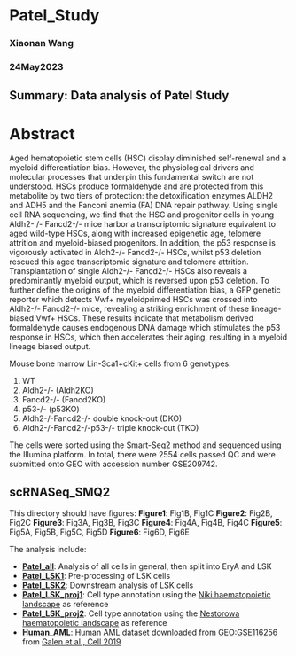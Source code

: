 # Patel_Study
### Xiaonan Wang
### 24May2023
## Summary: Data analysis of Patel Study

# Abstract
Aged hematopoietic stem cells (HSC) display diminished self-renewal and a myeloid
differentiation bias. However, the physiological drivers and molecular processes that
underpin this fundamental switch are not understood. HSCs produce formaldehyde
and are protected from this metabolite by two tiers of protection: the detoxification
enzymes ALDH2 and ADH5 and the Fanconi anemia (FA) DNA repair pathway. Using
single cell RNA sequencing, we find that the HSC and progenitor cells in young Aldh2-
/- Fancd2-/- mice harbor a transcriptomic signature equivalent to aged wild-type HSCs,
along with increased epigenetic age, telomere attrition and myeloid-biased
progenitors. In addition, the p53 response is vigorously activated in Aldh2-/- Fancd2-/-
HSCs, whilst p53 deletion rescued this aged transcriptomic signature and telomere
attrition. Transplantation of single Aldh2-/- Fancd2-/- HSCs also reveals a predominantly
myeloid output, which is reversed upon p53 deletion. To further define the origins of
the myeloid differentiation bias, a GFP genetic reporter which detects Vwf+ myeloidprimed HSCs was crossed into Aldh2-/- Fancd2-/- mice, revealing a striking enrichment
of these lineage-biased Vwf+ HSCs. These results indicate that metabolism derived
formaldehyde causes endogenous DNA damage which stimulates the p53 response
in HSCs, which then accelerates their aging, resulting in a myeloid lineage biased
output.

Mouse bone marrow Lin-Sca1+cKit+ cells from 6 genotypes:
1. WT
2. Aldh2-/- (Aldh2KO)
3. Fancd2-/- (Fancd2KO)
4. p53-/- (p53KO)
5. Aldh2-/-Fancd2-/- double knock-out (DKO)
6. Aldh2-/-Fancd2-/-p53-/- triple knock-out (TKO)

The cells were sorted using the Smart-Seq2 method and sequenced using the Illumina platform. In total, there were 2554 cells passed QC and were submitted onto GEO with accession number GSE209742.

## scRNASeq_SMQ2
This directory should have figures:
**Figure1**: Fig1B, Fig1C
**Figure2**: Fig2B, Fig2C
**Figure3**: Fig3A, Fig3B, Fig3C
**Figure4**: Fig4A, Fig4B, Fig4C
**Figure5**: Fig5A, Fig5B, Fig5C, Fig5D
**Figure6**: Fig6D, Fig6E




The analysis include:
  - <ins>**[Patel_all](https://github.com/SharonWang/Patel_Study/tree/master/SMQ2_notebooks/Patel_SMQ2_analysis.ipynb)**</ins>: Analysis of all cells in general, then split into EryA and LSK
  - <ins>**[Patel_LSK1](https://github.com/SharonWang/Patel_Study/tree/master/SMQ2_notebooks/Patel_SMQ2_LSK_analysis_part1.ipynb)**</ins>: Pre-processing of LSK cells
  - <ins>**[Patel_LSK2](https://github.com/SharonWang/Patel_Study/tree/master/SMQ2_notebooks/Patel_SMQ2_LSK_analysis_part2.ipynb)**</ins>: Downstream analysis of LSK cells
  - <ins>**[Patel_LSK_proj1](https://github.com/SharonWang/Patel_Study/tree/master/SMQ2_notebooks/Project_LSK_onto_Dahlin_landscape.ipynb)**</ins>: Cell type annotation using the [Niki haematopoietic landscape](https://www.ncbi.nlm.nih.gov/pmc/articles/PMC5969381/) as reference
  - <ins>**[Patel_LSK_proj2](https://github.com/SharonWang/Patel_Study/tree/master/SMQ2_notebooks/Project_LSK_onto_Nestorowa_landscape.ipynb)**</ins>: Cell type annotation using the [Nestorowa haematopoietic landscape](https://pubmed.ncbi.nlm.nih.gov/27365425/) as reference
  - <ins>**[Human_AML](https://github.com/SharonWang/Patel_Study/tree/master/SMQ2_notebooks/Human_AMLdata.ipynb)**</ins>: Human AML dataset downloaded from [GEO:GSE116256](https://www.ncbi.nlm.nih.gov/geo/query/acc.cgi?acc=GSE116256) from [Galen et al., Cell 2019](https://pubmed.ncbi.nlm.nih.gov/30827681/)

